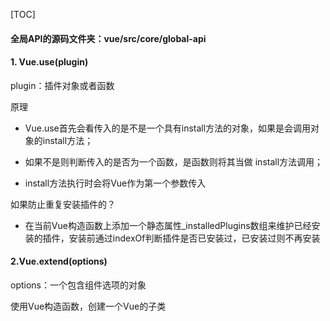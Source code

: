 [TOC]

#### 全局API的源码文件夹：vue/src/core/global-api

#### 1. Vue.use(plugin)

plugin：插件对象或者函数

原理

+ Vue.use首先会看传入的是不是一个具有install方法的对象，如果是会调用对象的install方法；

+ 如果不是则判断传入的是否为一个函数，是函数则将其当做 install方法调用；

+ install方法执行时会将Vue作为第一个参数传入

如果防止重复安装插件的？

+ 在当前Vue构造函数上添加一个静态属性_installedPlugins数组来维护已经安装的插件，安装前通过indexOf判断插件是否已安装过，已安装过则不再安装

#### 2.Vue.extend(options)

options：一个包含组件选项的对象

使用Vue构造函数，创建一个Vue的子类